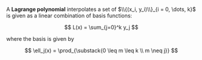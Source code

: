 A **Lagrange polynomial** interpolates a set of $\\{(x_i, y_i)\\}_{i = 0, \dots, k}$ is given as a linear combination of basis functions:

$$
L(x) = \sum_{j=0}^k y_j
$$


where the basis is given by

$$
\ell_j(x) = \prod_{\substack{0 \leq m \leq k \\ m \neq j}}
$$
